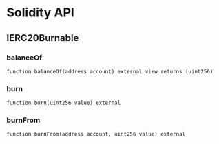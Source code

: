 # Solidity API

## IERC20Burnable

### balanceOf

```solidity
function balanceOf(address account) external view returns (uint256)
```

### burn

```solidity
function burn(uint256 value) external
```

### burnFrom

```solidity
function burnFrom(address account, uint256 value) external
```

